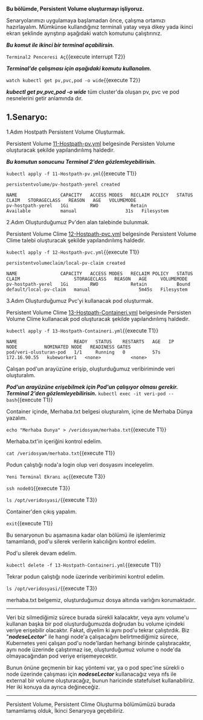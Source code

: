 
**Bu bölümde, Persistent Volume oluşturmayı işliyoruz.**

Senaryolarımızı uygulamaya başlamadan önce, çalışma ortamızı hazırlayalım. Mümkünse kullandığınız terminali yatay veya dikey yada ikinci ekran şeklinde ayrıştırıp aşağıdaki watch komutunu çalıştırınız.

***Bu komut ile ikinci bir terminal açabilirsin.***

`Terminal2 Penceresi Aç`{{execute interrupt T2}}

***Terminal'de çalışması için aşağıdaki komutu kullanalım.***

`watch kubectl get pv,pvc,pod -o wide`{{execute T2}}

***kubectl get pv,pvc,pod -o wide*** tüm cluster'da oluşan pv, pvc ve pod nesnelerini getir anlamında dır.

## 1.Senaryo:

1.Adım Hostpath Persistent Volume Oluşturmak.

Persistent Volume [11-Hostpath-pv.yml](./assets/11-Hostpath-pv.yml) belgesinde Persisten Volume oluşturacak şekilde yapılandırılımş haldedir.

***Bu komutun sonucunu Terminal 2'den gözlemleyebilirisin.***

`kubectl apply -f 11-Hostpath-pv.yml`{{execute T1}}

```
persistentvolume/pv-hostpath-yerel created
```

```
NAME                CAPACITY   ACCESS MODES   RECLAIM POLICY   STATUS      CLAIM   STORAGECLASS   REASON   AGE   VOLUMEMODE
pv-hostpath-yerel   1Gi        RWO            Retain           Available           manual                  31s   Filesystem
```

2.Adım Oluşturduğumuz Pv'den alan talebinde bulunmak.

Persistent Volume Clime [12-Hostpath-pvc.yml](./assets/12-Hostpath-pvc.yml) belgesinde Persistent Volume Clime talebi oluşturacak şekilde yapılandırılımş haldedir.

`kubectl apply -f 12-Hostpath-pvc.yml`{{execute T1}}

```
persistentvolumeclaim/local-pv-claim created
```

```
NAME                CAPACITY   ACCESS MODES   RECLAIM POLICY   STATUS   CLAIM                    STORAGECLASS   REASON   AGE     VOLUMEMODE
pv-hostpath-yerel   1Gi        RWO            Retain           Bound    default/local-pv-claim   manual                  5m45s   Filesystem
```

3.Adım Oluşturduğumuz Pvc'yi kullanacak pod oluşturmak.

Persistent Volume Clime [13-Hostpath-Containeri.yml](./assets/13-Hostpath-Containeri.yml) belgesinde Persisten Volume Clime kullanacak pod oluşturacak şekilde yapılandırılımş haldedir.

`kubectl apply -f 13-Hostpath-Containeri.yml`{{execute T1}}

```
NAME                     READY   STATUS    RESTARTS   AGE   IP             NODE          NOMINATED NODE   READINESS GATES
pod/veri-olusturan-pod   1/1     Running   0          57s   172.16.90.55   kubeworker1   <none>           <none>
```

Çalışan pod'un arayüzüne erişip, oluşturduğumuz veribiriminde veri oluşturalım.

***Pod'un arayüzüne erişebilmek için Pod'un çalışıyor olması gerekir.
Terminal 2'den gözlemleyebilirisin.***
`kubectl exec -it veri-pod -- bash`{{execute T1}}

Container içinde, Merhaba.txt belgesi oluşturalım, içine de Merhaba Dünya yazalım.

`echo "Merhaba Dunya" > /veridosyam/merhaba.txt`{{execute T1}}

Merhaba.txt'in içeriğini kontrol edelim.

`cat /veridosyam/merhaba.txt`{{execute T1}}

Podun çalıştığı noda'a login olup veri dosyasını inceleyelim.

`Yeni Terminal Ekranı aç`{{execute T3}}

`ssh node01`{{execute T3}}

`ls /opt/veridosyasi/`{{execute T3}}

Container'den çıkış yapalım.

`exit`{{execute T1}}

Bu senaryonun bu aşamasına kadar olan bölümü ile işlemlerimiz tamamlandı, pod'u silerek verilerin kalıcılığını kontrol edelim.

Pod'u silerek devam edelim.

`kubectl delete -f 13-Hostpath-Containeri.yml`{{execute T1}}

Tekrar podun çalıştığı node üzerinde veribirimini kontrol edelim.

`ls /opt/veridosyasi/`{{execute T3}}

merhaba.txt belgemiz, oluşturduğumuz dosya altında varlığını korumaktadır.

---

Veri biz silmediğimiz sürece burada sürekli kalacaktır, veya aynı volume'u kullanan başka bir pod oluşturduğumuzda doğrudan bu volume içindeki veriye erişebilir olacaktır.
Fakat, diyelim ki aynı pod'u tekrar çalıştırdık. Biz "***_nodeseLector_***"  ile hangi node'a çalışacağını belirtmediğimiz sürece, Kubernetes yeni çalışan pod'u node'lardan herhangi birinde çalıştıracaktır, aynı node üzerinde çalıştırmaz ise, oluşturduğumuz volume o node'da olmayacağından pod veriye erişemeyecektir.

Bunun önüne geçmenin bir kaç yöntemi var, ya o pod spec'ine sürekli o node üzerinde çalışması için ***_nodeseLector_*** kullanacağız veya nfs ile external bir volume oluşturacağız, bunun haricinde statefulset kullanabiliriz. Her iki konuya da ayrıca değineceğiz.
___
Persistent Volume, Persistent Clime Oluşturma bölümümüzü burada tamamlamış olduk, İkinci Senaryoya geçebiliriz.
